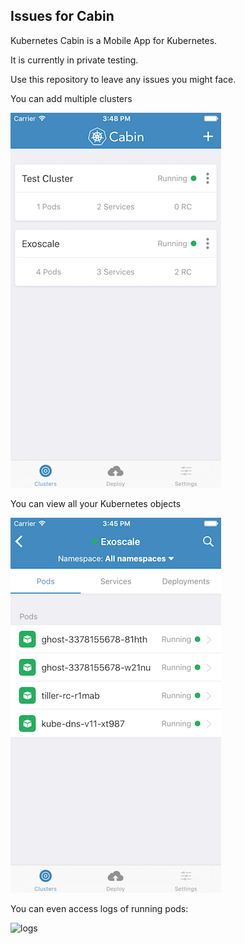 Issues for Cabin
----------------

Kubernetes Cabin is a Mobile App for Kubernetes.

It is currently in private testing.

Use this repository to leave any issues you might face.

You can add multiple clusters

![clusters](cluster.png)

You can view all your Kubernetes objects

![objects](resources.png)

You can even access logs of running pods:

![logs](logs.png)
